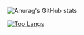 ![Anurag's GitHub stats](https://github-readme-stats.vercel.app/api?username=lmxx1234567&show_icons=true&theme=transparent)

[![Top Langs](https://github-readme-stats.vercel.app/api/top-langs/?username=lmxx1234567&exclude_repo=lmxx1234567.github.io&hide=jupyter%20notebook&layout=compact&theme=transparent)](https://github.com/anuraghazra/github-readme-stats)
